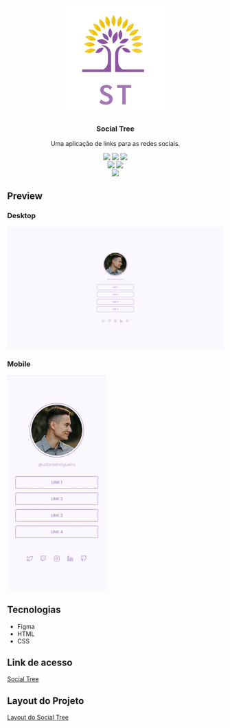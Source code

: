 <div align="center">
<img src="https://github.com/udanielnogueira/social-tree/blob/main/assets/social-tree-logo.png" alt="Social Tree logo" height="250">
<h3>Social Tree</h3>
<p>Uma aplicação de links para as redes sociais.</p>
<img src="https://img.shields.io/github/languages/code-size/udanielnogueira/social-tree">
<img src="https://img.shields.io/github/languages/count/udanielnogueira/social-tree">
<img src="https://img.shields.io/github/languages/top/udanielnogueira/social-tree">
<br>
<img src="https://img.shields.io/github/deployments/udanielnogueira/social-tree/github-pages">
<img src="https://img.shields.io/github/last-commit/udanielnogueira/social-tree">
<br>
<img src="https://img.shields.io/badge/responsive-yes-ff69b4">
</div>

## Preview

### Desktop

![Preview do projeto](assets/social-tree-desktop.png "Social Tree Desktop Preview")

### Mobile

<img src="assets/social-tree-mobile.JPG" height="500" alt="Social Tree Mobile Preview">

## Tecnologias

- Figma
- HTML
- CSS

## Link de acesso

<a href="https://udanielnogueira.github.io/social-tree/" target="_blank">Social Tree</a>

## Layout do Projeto

<a href="https://www.figma.com/file/xm70w668XkJnMFm6JjuIQI/DD-Social-links" target="_blank">Layout do Social Tree</a>

<!--
Images
![Image](image.png "Image")
 -->

 <!-- 
Gifs
Windows + G
Windows + Alt + R
https://cloudconvert.com/mp4-to-gif
https://www.iloveimg.com/compress-image/compress-gif
-->

<!--
Badges
https://shields.io/
https://simpleicons.org/
https://forthebadge.com/
https://github.com/alexandresanlim/Badges4-README.md-Profile
 -->

<!--
Logos
https://temp-mail.org/en/
https://www.shopify.com/br/ferramentas/criador-de-logo
-->

<!--
Refs
https://github.com/othneildrew/Best-README-Template
https://github.com/matiassingers/awesome-readme
https://github.com/amitmerchant1990/electron-markdownify
 -->
